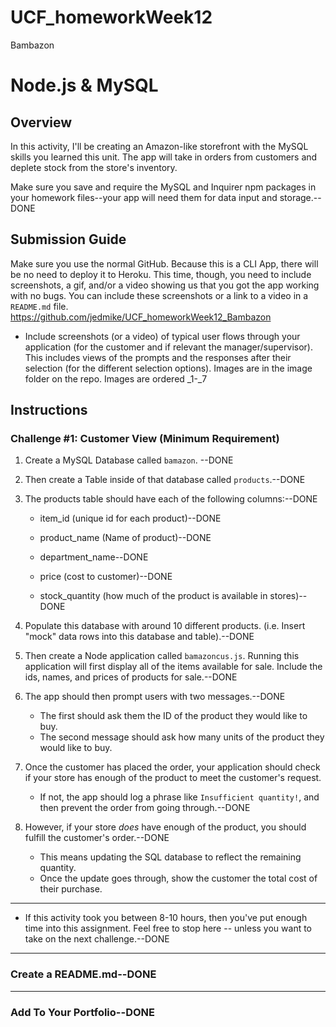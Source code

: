 # UCF_homeworkWeek12
Bambazon
# Node.js & MySQL

## Overview

In this activity, I'll be creating an Amazon-like storefront with the MySQL skills you learned this unit. The app will take in orders from customers and deplete stock from the store's inventory. 

Make sure you save and require the MySQL and Inquirer npm packages in your homework files--your app will need them for data input and storage.--DONE

## Submission Guide


Make sure you use the normal GitHub. Because this is a CLI App, there will be no need to deploy it to Heroku. This time, though, you need to include screenshots, a gif, and/or a video showing us that you got the app working with no bugs. You can include these screenshots or a link to a video in a `README.md` file.
https://github.com/jedmike/UCF_homeworkWeek12_Bambazon

* Include screenshots (or a video) of typical user flows through your application (for the customer and if relevant the manager/supervisor). This includes views of the prompts and the responses after their selection (for the different selection options).
Images are in the image folder on the repo.
Images are ordered _1-_7



## Instructions

### Challenge #1: Customer View (Minimum Requirement)

1. Create a MySQL Database called `bamazon`. --DONE

2. Then create a Table inside of that database called `products`.--DONE

3. The products table should have each of the following columns:--DONE

   * item_id (unique id for each product)--DONE

   * product_name (Name of product)--DONE

   * department_name--DONE

   * price (cost to customer)--DONE

   * stock_quantity (how much of the product is available in stores)--DONE

4. Populate this database with around 10 different products. (i.e. Insert "mock" data rows into this database and table).--DONE

5. Then create a Node application called `bamazoncus.js`. Running this application will first display all of the items available for sale. Include the ids, names, and prices of products for sale.--DONE

6. The app should then prompt users with two messages.--DONE

   * The first should ask them the ID of the product they would like to buy.
   * The second message should ask how many units of the product they would like to buy.

7. Once the customer has placed the order, your application should check if your store has enough of the product to meet the customer's request.

   * If not, the app should log a phrase like `Insufficient quantity!`, and then prevent the order from going through.--DONE

8. However, if your store _does_ have enough of the product, you should fulfill the customer's order.--DONE

   * This means updating the SQL database to reflect the remaining quantity.
   * Once the update goes through, show the customer the total cost of their purchase.

- - -

* If this activity took you between 8-10 hours, then you've put enough time into this assignment. Feel free to stop here -- unless you want to take on the next challenge.--DONE


- - -



### Create a README.md--DONE



- - -

### Add To Your Portfolio--DONE



